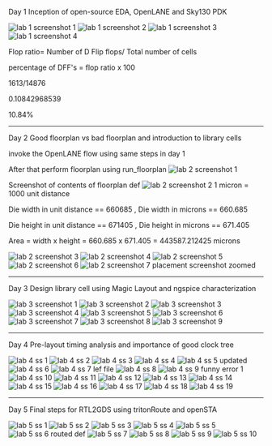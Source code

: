 Day 1
Inception of open-source EDA, OpenLANE and Sky130 PDK

![lab 1 screenshot 1](https://github.com/user-attachments/assets/3b450bdf-2117-484b-9672-0cbb1b587db4)
![lab 1 screenshot 2](https://github.com/user-attachments/assets/37577795-142a-464f-b1f3-73469ba84a38)
![lab 1 screenshot 3](https://github.com/user-attachments/assets/def3ec2f-478e-4bd5-97b3-18445273bf87)
![lab 1 screenshot 4](https://github.com/user-attachments/assets/5d3dc31a-8c51-4107-a130-66549c697a84)

Flop ratio= Number of D Flip flops/ Total number of cells

percentage of DFF's = flop ratio x 100

1613/14876

0.10842968539

10.84%

---------------------------------------------------------------------------------------------------------------------------------------------------------------------------------------

Day 2
Good floorplan vs bad floorplan and introduction to library cells

invoke the OpenLANE flow using same steps in day 1 

After that perform floorplan using run_floorplan
![lab 2 screenshot 1](https://github.com/user-attachments/assets/952e4ce0-4e05-4cdc-9fbd-66a9c15a6df7)

Screenshot of contents of floorplan def
![lab 2 screenshot 2](https://github.com/user-attachments/assets/0196ef35-08e4-47c5-9229-79a024d001db)
1 micron = 1000 unit distance

Die width in unit distance == 660685 , Die width in microns == 660.685

Die height in unit distance == 671405 , Die height in microns == 671.405

Area = width x height = 660.685 x 671.405 = 443587.212425 microns


![lab 2 screenshot 3](https://github.com/user-attachments/assets/18b2b3ac-24c3-4e7a-9808-479297aa1d06)
![lab 2 screenshot 4](https://github.com/user-attachments/assets/12028fd9-611b-457e-96ec-e4ff72c55729)
![lab 2 screenshot 5](https://github.com/user-attachments/assets/127e2306-5348-429d-9570-9cffec85c11b)
![lab 2 screenshot 6](https://github.com/user-attachments/assets/fb465419-f984-43a3-a616-87f9c20920f5)
![lab 2 screenshot 7 placement screenshot zoomed](https://github.com/user-attachments/assets/991c2be3-8f2d-43e3-9ce3-4f3c1b40962a)



------------------------------------------------------------------------------------------------------------------------------------------------------------------------------------------

Day 3
Design library cell using Magic Layout and ngspice characterization

![lab 3 screenshot 1](https://github.com/user-attachments/assets/c6950da8-ff64-4735-adc4-d8db5936b6a4)
![lab 3 screenshot 2](https://github.com/user-attachments/assets/4b1d28ba-18e4-4a16-b73a-666f0c2995bf)
![lab 3 screenshot 3](https://github.com/user-attachments/assets/8fe68f1c-1d7e-4f47-9563-d49ccb0d3300)
![lab 3 screenshot 4](https://github.com/user-attachments/assets/73746e9f-5028-4232-a585-f064d42fae55)
![lab 3 screenshot 5](https://github.com/user-attachments/assets/0887333b-e85e-4096-bd6b-c3b65f188e16)
![lab 3 screenshot 6](https://github.com/user-attachments/assets/8c37a999-eb21-476f-bebd-4d52a7ee7bb7)
![lab 3 screenshot 7](https://github.com/user-attachments/assets/536e2525-3f47-440a-aa81-b473307974ff)
![lab 3 screenshot 8](https://github.com/user-attachments/assets/2c8868e5-e552-4bb7-9412-8c897e7393d6)
![lab 3 screenshot 9](https://github.com/user-attachments/assets/14c0c19e-6ebf-4e99-92e3-77a321ea2818)

---------------------------------------------------------------------------------------------------------------------------------------------------------------------------------------
Day 4
Pre-layout timing analysis and importance of good clock tree

![lab 4 ss 1](https://github.com/user-attachments/assets/9b590a3d-b923-497f-8e23-14ea709130a5)
![lab 4 ss 2](https://github.com/user-attachments/assets/d95d936a-ad36-4bec-be32-b6652b3865a9)
![lab 4 ss 3](https://github.com/user-attachments/assets/f61c9788-036a-4eca-9bee-ac0b588e3ca1)
![lab 4 ss 4](https://github.com/user-attachments/assets/e6f124c5-c277-4e22-930d-e6d04a59d028)
![lab 4 ss 5 updated ](https://github.com/user-attachments/assets/6de750d5-9f6a-4fe5-80d8-5d8aa4d94c5a)
![lab 4 ss 6](https://github.com/user-attachments/assets/2149a818-85a3-4de1-9962-c9b12c1703a8)
![lab 4 ss 7 lef file](https://github.com/user-attachments/assets/3102cf12-8385-49c3-8b3c-24bdfad583f5)
![lab 4 ss 8](https://github.com/user-attachments/assets/85f657cf-a60c-44c1-bfed-6fa8f288648a)
![lab 4 ss 9 funny error 1](https://github.com/user-attachments/assets/f4f46df7-012c-40b6-9bcb-19395426f280)
![lab 4 ss 10](https://github.com/user-attachments/assets/79eaa72f-1a13-4d87-90a5-f13f0d3873b9)
![lab 4 ss 11](https://github.com/user-attachments/assets/6aab928e-a859-42c7-99e2-539679239300)
![lab 4 ss 12](https://github.com/user-attachments/assets/74309bb7-6c1f-4404-9fb0-eb4bbbbbc834)
![lab 4 ss 13](https://github.com/user-attachments/assets/0f2200e7-004d-482a-82df-55f445e5741d)
![lab 4 ss 14](https://github.com/user-attachments/assets/e79a910d-2fb7-4fa5-bee7-a78440fdc3cf)
![lab 4 ss 15](https://github.com/user-attachments/assets/1de632a0-687c-4aec-80b1-a0cbaddb8feb)
![lab 4 ss 16](https://github.com/user-attachments/assets/40889373-c737-492a-b39f-e453d135d5a8)
![lab 4 ss 17](https://github.com/user-attachments/assets/cd25d5bc-5dc5-455e-83fa-d4d1be388da4)
![lab 4 ss 18](https://github.com/user-attachments/assets/d4730a6f-11a8-4373-9eda-31c1b21ec839)
![lab 4 ss 19](https://github.com/user-attachments/assets/c908cd03-7afc-453b-8da8-58d790da73fd)

--------------------------------------------------------------------------------------------------------------------------------------------------------------------------------------
Day 5
Final steps for RTL2GDS using tritonRoute and openSTA

![lab 5 ss 1](https://github.com/user-attachments/assets/5792c381-e246-42c8-addd-4eff8b96ebb4)
![lab 5 ss 2](https://github.com/user-attachments/assets/45a8f801-6281-45e0-b559-5a6c4dbc0c2b)
![lab 5 ss 3](https://github.com/user-attachments/assets/22498392-ede2-4569-884d-b9e87cdda4f5)
![lab 5 ss 4](https://github.com/user-attachments/assets/c027eb8e-4a84-407d-b831-5a814e57882e)
![lab 5 ss 5](https://github.com/user-attachments/assets/b9bb09a1-a09d-42ae-8d17-56175f131ba6)
![lab 5 ss 6 routed def](https://github.com/user-attachments/assets/4c8ac608-f2ce-4970-a9d9-4fabed96937f)
![lab 5 ss 7](https://github.com/user-attachments/assets/6ac9ebee-cca8-4f8e-9324-878eb0e1bcd0)
![lab 5 ss 8](https://github.com/user-attachments/assets/d3d13f99-f95e-4ae9-9fae-c2df28a23294)
![lab 5 ss 9](https://github.com/user-attachments/assets/362749ef-31c7-412c-b7ce-b44d74b0b0cf)
![lab 5 ss 10](https://github.com/user-attachments/assets/de94e93c-d70d-4a9a-9d6a-eafb698c9ea1)





